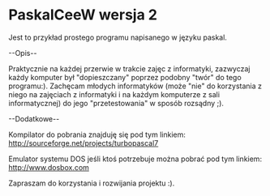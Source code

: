 # PaskalCeeW wersja 2
Jest to przykład prostego programu napisanego w języku paskal.

--Opis--

Praktycznie na każdej przerwie w trakcie zajęc z informatyki, zazwyczaj każdy komputer był "dopieszczany" poprzez podobny "twór" do tego programu:). Zachęcam młodych informatyków (może "nie" do korzystania z niego na zajęciach z informatyki i na każdym komputerze z sali informatycznej) do jego "przetestowania" w sposób rozsądny ;).

--Dodatkowe--

Kompilator do pobrania znajduję się pod tym linkiem:
http://sourceforge.net/projects/turbopascal7

Emulator systemu DOS jeśli ktoś potrzebuje można pobrać pod tym linkiem:
http://www.dosbox.com

Zapraszam do korzystania i rozwijania projektu :).
